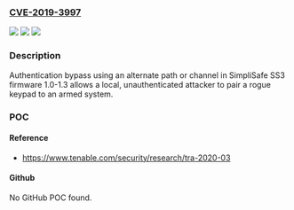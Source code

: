 ### [CVE-2019-3997](https://cve.mitre.org/cgi-bin/cvename.cgi?name=CVE-2019-3997)
![](https://img.shields.io/static/v1?label=Product&message=SimpliSafe%20SS3&color=blue)
![](https://img.shields.io/static/v1?label=Version&message=n%2Fa&color=blue)
![](https://img.shields.io/static/v1?label=Vulnerability&message=Unauthenticated%20Keypad%20Pairing%20Vulnerability&color=brighgreen)

### Description

Authentication bypass using an alternate path or channel in SimpliSafe SS3 firmware 1.0-1.3 allows a local, unauthenticated attacker to pair a rogue keypad to an armed system.

### POC

#### Reference
- https://www.tenable.com/security/research/tra-2020-03

#### Github
No GitHub POC found.

